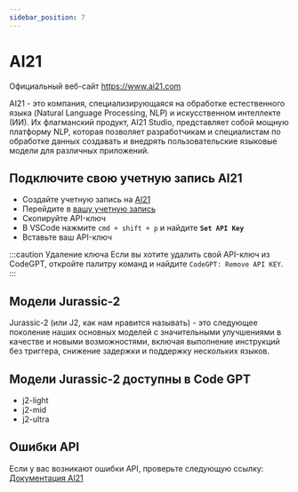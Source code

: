 ```yaml
---
sidebar_position: 7
---
```


# AI21
Официальный веб-сайт https://www.ai21.com

AI21 - это компания, специализирующаяся на обработке естественного языка (Natural Language Processing, NLP) и искусственном интеллекте (ИИ). Их флагманский продукт, AI21 Studio, представляет собой мощную платформу NLP, которая позволяет разработчикам и специалистам по обработке данных создавать и внедрять пользовательские языковые модели для различных приложений.

## Подключите свою учетную запись AI21
- Создайте учетную запись на [AI21](https://www.ai21.com/)
- Перейдите в [вашу учетную запись](https://studio.ai21.com/account/account)
- Скопируйте API-ключ
- В VSCode нажмите ```cmd + shift + p``` и найдите **`Set API Key`**
- Вставьте ваш API-ключ

:::caution Удаление ключа
Если вы хотите удалить свой API-ключ из CodeGPT, откройте палитру команд и найдите `CodeGPT: Remove API KEY`.
:::

## Модели Jurassic-2
Jurassic-2 (или J2, как нам нравится называть) - это следующее поколение наших основных моделей с значительными улучшениями в качестве и новыми возможностями, включая выполнение инструкций без триггера, снижение задержки и поддержку нескольких языков.

## Модели Jurassic-2 доступны в Code GPT
- j2-light
- j2-mid
- j2-ultra

## Ошибки API
Если у вас возникают ошибки API, проверьте следующую ссылку: [Документация AI21](https://docs.ai21.com/reference/j2-complete-api-ref)
